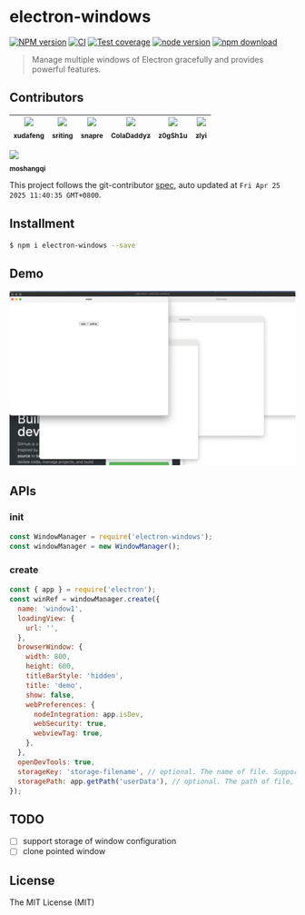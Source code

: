 # electron-windows

[![NPM version][npm-image]][npm-url]
[![CI][CI-image]][CI-url]
[![Test coverage][codecov-image]][codecov-url]
[![node version][node-image]][node-url]
[![npm download][download-image]][download-url]

[npm-image]: https://img.shields.io/npm/v/electron-windows.svg
[npm-url]: https://npmjs.org/package/electron-windows
[CI-image]: https://github.com/electron-modules/electron-windows/actions/workflows/ci.yml/badge.svg
[CI-url]: https://github.com/electron-modules/electron-windows/actions/workflows/ci.yml
[codecov-image]: https://img.shields.io/codecov/c/github/electron-modules/electron-windows.svg?logo=codecov
[codecov-url]: https://codecov.io/gh/electron-modules/electron-windows
[node-image]: https://img.shields.io/badge/node.js-%3E=_8-green.svg
[node-url]: http://nodejs.org/download/
[download-image]: https://img.shields.io/npm/dm/electron-windows.svg
[download-url]: https://npmjs.org/package/electron-windows

> Manage multiple windows of Electron gracefully and provides powerful features.

<!-- GITCONTRIBUTOR_START -->

## Contributors

|[<img src="https://avatars.githubusercontent.com/u/1011681?v=4" width="100px;"/><br/><sub><b>xudafeng</b></sub>](https://github.com/xudafeng)<br/>|[<img src="https://avatars.githubusercontent.com/u/17586742?v=4" width="100px;"/><br/><sub><b>sriting</b></sub>](https://github.com/sriting)<br/>|[<img src="https://avatars.githubusercontent.com/u/52845048?v=4" width="100px;"/><br/><sub><b>snapre</b></sub>](https://github.com/snapre)<br/>|[<img src="https://avatars.githubusercontent.com/u/12660278?v=4" width="100px;"/><br/><sub><b>ColaDaddyz</b></sub>](https://github.com/ColaDaddyz)<br/>|[<img src="https://avatars.githubusercontent.com/u/30524126?v=4" width="100px;"/><br/><sub><b>z0gSh1u</b></sub>](https://github.com/z0gSh1u)<br/>|[<img src="https://avatars.githubusercontent.com/u/4081746?v=4" width="100px;"/><br/><sub><b>zlyi</b></sub>](https://github.com/zlyi)<br/>|
| :---: | :---: | :---: | :---: | :---: | :---: |
[<img src="https://avatars.githubusercontent.com/u/50158871?v=4" width="100px;"/><br/><sub><b>moshangqi</b></sub>](https://github.com/moshangqi)<br/>

This project follows the git-contributor [spec](https://github.com/xudafeng/git-contributor), auto updated at `Fri Apr 25 2025 11:40:35 GMT+0800`.

<!-- GITCONTRIBUTOR_END -->

## Installment

```bash
$ npm i electron-windows --save
```

## Demo

![](./sceenshot.png)

## APIs

### init

```javascript
const WindowManager = require('electron-windows');
const windowManager = new WindowManager();
```

### create

```javascript
const { app } = require('electron');
const winRef = windowManager.create({
  name: 'window1',
  loadingView: {
    url: '',
  },
  browserWindow: {
    width: 800,
    height: 600,
    titleBarStyle: 'hidden',
    title: 'demo',
    show: false,
    webPreferences: {
      nodeIntegration: app.isDev,
      webSecurity: true,
      webviewTag: true,
    },
  },
  openDevTools: true,
  storageKey: 'storage-filename', // optional. The name of file. Support storage of window state
  storagePath: app.getPath('userData'), // optional. The path of file, only used when storageKey is not empty 
});
```

## TODO

- [ ] support storage of window configuration
- [ ] clone pointed window

## License

The MIT License (MIT)
